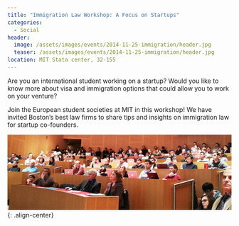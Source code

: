 ```yaml
---
title: "Immigration Law Workshop: A Focus on Startups"
categories:
  - Social
header:
  image: /assets/images/events/2014-11-25-immigration/header.jpg
  teaser: /assets/images/events/2014-11-25-immigration/header.jpg
location: MIT Stata center, 32-155
---
```


Are you an international student working on a startup? Would you like to know more about visa and immigration options that could allow you to work on your venture?

Join the European student societies at MIT in this workshop! We have invited Boston’s best law firms to share tips and insights on immigration law for startup co-founders.

![image-center](/assets/images/events/2014-11-25-immigration/header.jpg){: .align-center}
